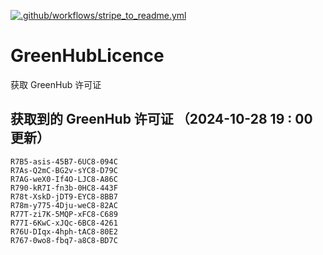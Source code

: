 [![.github/workflows/stripe_to_readme.yml](https://github.com/zjx-kimi/GreenHubLicence/actions/workflows/stripe_to_readme.yml/badge.svg)](https://github.com/zjx-kimi/GreenHubLicence/actions/workflows/stripe_to_readme.yml)
# GreenHubLicence
获取 GreenHub 许可证
## 获取到的 GreenHub 许可证 （2024-10-28 19 : 00 更新）
```
R7B5-asis-45B7-6UC8-094C
R7As-Q2mC-BG2v-sYC8-D79C
R7AG-weX0-If4O-LJC8-A86C
R790-kR7I-fn3b-0HC8-443F
R78t-XskD-jDT9-EYC8-8BB7
R78m-y775-4Dju-weC8-82AC
R77T-zi7K-5MQP-xFC8-C689
R77I-6KwC-xJQc-6BC8-4261
R76U-DIqx-4hph-tAC8-80E2
R767-0wo8-fbq7-a8C8-BD7C
```
